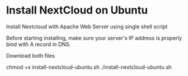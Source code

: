 # Install NextCloud on Ubuntu
Install Nextcloud with Apache Web Server using single shell script

Before starting installing, make sure your server's IP address is properly bind with A record in DNS.

Download both files 

chmod +x install-nextcloud-ubuntu.sh
./install-nextcloud-ubuntu.sh

